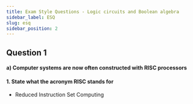 ```yaml
---
title: Exam Style Questions - Logic circuits and Boolean algebra
sidebar_label: ESQ
slug: esq
sidebar_position: 2
---
```


## Question 1

#### a) Computer systems are now often constructed with RISC processors

#### 1. State what the acronym RISC stands for

- Reduced Instruction Set Computing
